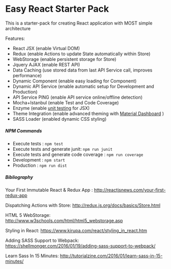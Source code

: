 # Easy React Starter Pack

This is a starter-pack for creating React application with MOST simple architecture

Features:
  - React JSX (enable Virtual DOM)
  - Redux (enable Actions to update State automatically within Store)
  - WebStorage (enable persistent storage for Store)
  - Jquery AJAX (enable REST API)
  - Data Caching (use stored data from last API Service call, improves performance)
  - Dynamic Component (enable easy loading for Component)
  - Dynamic API Service (enable automatic setup for Development and Production)
  - API Service PING (enable API service online/offline detection)
  - Mocha+Istanbul (enable Test and Code Coverage)
  - Enzyme (enable [unit testing](http://airbnb.io/enzyme/docs/api/shallow.html) for JSX)
  - Theme Integration (enable advanced theming with [Material Dashboard](http://www.creative-tim.com/product/material-dashboard) )
  - SASS Loader (enabled dynamic CSS styling)

##### NPM Commands
  - Execute tests : ```npm test ```
  - Execute tests and generate junit: ```npm run junit ```
  - Execute tests and generate code coverage : ```npm run coverage ```
  - Development : ```npm start ```
  - Production : ```npm run dist ```

##### Bibliography
Your First Immutable React & Redux App : <http://reactjsnews.com/your-first-redux-app>

Dispatching Actions with Store: <http://redux.js.org/docs/basics/Store.html>

HTML 5 WebStorage: <http://www.w3schools.com/html/html5_webstorage.asp>

Styling in React: <https://www.kirupa.com/react/styling_in_react.htm>

Adding SASS Support to Webpack: <https://shellmonger.com/2016/01/19/adding-sass-support-to-webpack/>

Learn Sass In 15 Minutes: <http://tutorialzine.com/2016/01/learn-sass-in-15-minutes/>
